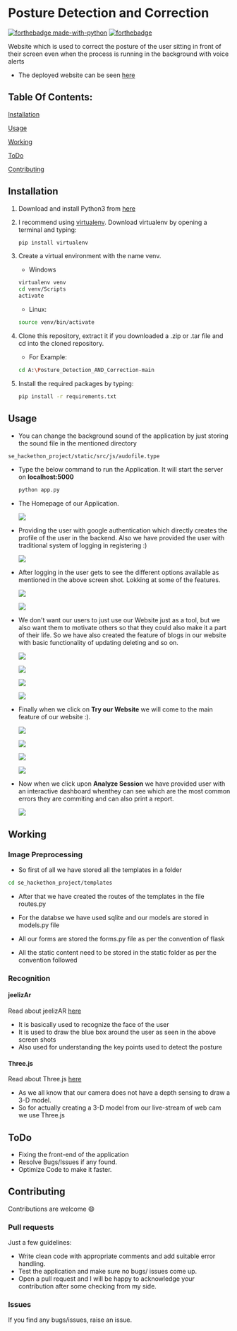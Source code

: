 # Posture Detection and Correction
[![forthebadge made-with-python](http://ForTheBadge.com/images/badges/made-with-python.svg)](https://www.python.org/)
[![forthebadge](https://forthebadge.com/images/badges/open-source.svg)](https://forthebadge.com)

Website which is used to correct the posture of the user sitting in front of their screen even when the process is running in the background with voice alerts

* The deployed website can be seen [here](https://posturecorrection.herokuapp.com/)

## Table Of Contents:

[Installation](https://github.com/BassCoder2808/Posture_Detection_AND_Correction/blob/main/README.md#installation)

[Usage](https://github.com/BassCoder2808/Posture_Detection_AND_Correction/blob/main/README.md#usage)

[Working](https://github.com/BassCoder2808/Posture_Detection_AND_Correction/blob/main/README.md#working)

[ToDo](https://github.com/BassCoder2808/Posture_Detection_AND_Correction/blob/main/README.md#todo)

[Contributing](https://github.com/BassCoder2808/Posture_Detection_AND_Correction/blob/main/README.md#contributing)

## Installation

1. Download and install Python3 from [here](https://www.python.org/downloads/)
2. I recommend using [virtualenv](https://virtualenv.pypa.io/en/latest/). Download virtualenv by opening a terminal and typing:
    ```bash
    pip install virtualenv
    ```
3. Create a virtual environment with the name venv.

   * Windows
   ```bash
   virtualenv venv
   cd venv/Scripts
   activate
   ```
   * Linux:
   ```bash
   source venv/bin/activate
    ```
4. Clone this repository, extract it if you downloaded a .zip or .tar file and cd into the cloned repository.

    * For Example:
    ```bash
    cd A:\Posture_Detection_AND_Correction-main
    ```
5. Install the required packages by typing:
   ```bash
   pip install -r requirements.txt
   ```
## Usage
* You can change the background sound of the application by just storing the sound file in the mentioned directory
```bash
se_hackethon_project/static/src/js/audofile.type
```
* Type the below command to run the Application. It will start the server on **localhost:5000**
    ```bash
    python app.py
    ```
* The Homepage of our Application.

    ![](https://github.com/BassCoder2808/Posture_Detection_AND_Correction/blob/main/Screenshots/1.png)

* Providing the user with google authentication which directly creates the profile of the user in the backend. Also we have provided the user with traditional system of logging in registering :)

    ![](https://github.com/BassCoder2808/Posture_Detection_AND_Correction/blob/main/Screenshots/2.png)

* After logging in the user gets to see the different options available as mentioned in the above screen shot. Lokking at some of the features.

    ![](https://github.com/BassCoder2808/Posture_Detection_AND_Correction/blob/main/Screenshots/3.png)

    ![](https://github.com/BassCoder2808/Posture_Detection_AND_Correction/blob/main/Screenshots/4.png)

* We don't want our users to just use our Website just as a tool, but we also want them to motivate others so that they could also make it a part of their life. So we have also created the feature of blogs in our website with basic functionality of updating deleting and so on.

    ![](https://github.com/BassCoder2808/Posture_Detection_AND_Correction/blob/main/Screenshots/5.png)

    ![](https://github.com/BassCoder2808/Posture_Detection_AND_Correction/blob/main/Screenshots/6.png)

    ![](https://github.com/BassCoder2808/Posture_Detection_AND_Correction/blob/main/Screenshots/7.png)

    ![](https://github.com/BassCoder2808/Posture_Detection_AND_Correction/blob/main/Screenshots/8.png)

* Finally when we click on **Try our Website** we will come to the main feature of our website :).

    ![](https://github.com/BassCoder2808/Posture_Detection_AND_Correction/blob/main/Screenshots/9.png)

    ![](https://github.com/BassCoder2808/Posture_Detection_AND_Correction/blob/main/Screenshots/10.png)

    ![](https://github.com/BassCoder2808/Posture_Detection_AND_Correction/blob/main/Screenshots/11.png)

    ![](https://github.com/BassCoder2808/Posture_Detection_AND_Correction/blob/main/Screenshots/12.png)

* Now when we click upon **Analyze Session** we have provided user with an interactive dashboard whenthey can see which are the most common errors they are commiting and can also print a report.

    ![](https://github.com/BassCoder2808/Posture_Detection_AND_Correction/blob/main/Screenshots/13.png)


## Working

### Image Preprocessing

* So first of all we have stored all the templates in a folder
```bash
cd se_hackethon_project/templates
```

* After that we have created the routes of the templates in the file routes.py

* For the databse we have used sqlite and our models are stored in models.py file

* All our forms are stored the forms.py file as per the convention of flask

* All the static content need to be stored in the static folder as per the convention followed

### Recognition

#### jeelizAr

Read about jeelizAR [here](https://github.com/jeeliz/jeelizAR)
* It is basically used to recognize the face of the user
* It is used to draw the blue box around the user as seen in the above screen shots
* Also used for understanding the key points used to detect the posture

#### Three.js

Read about Three.js [here](https://threejs.org/)
* As we all know that our camera does not have a depth sensing to draw a 3-D model.
* So for actually creating a 3-D model from our live-stream of web cam we use Three.js

## ToDo

* Fixing the front-end of the application
* Resolve Bugs/Issues if any found.
* Optimize Code to make it faster.

## Contributing

Contributions are welcome :smile:

### Pull requests

Just a few guidelines:
* Write clean code with appropriate comments and add suitable error handling.
* Test the application and make sure no bugs/ issues come up.
* Open a pull request and I will be happy to acknowledge your contribution after some checking from my side.

### Issues

If you find any bugs/issues, raise an issue.
